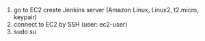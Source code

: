 1. go to EC2 create Jenkins server (Amazon Linux, Linux2, t2.micro, keypair)
2. connect to EC2 by SSH (user: ec2-user)
3. sudo su
